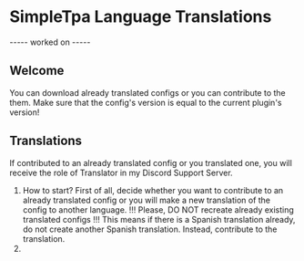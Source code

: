 # SimpleTpa Language Translations
----- worked on -----

## Welcome
You can download already translated configs or you can contribute to the them. Make sure that the config's version is equal to the current plugin's version!


## Translations
If contributed to an already translated config or you translated one, you will receive the role of Translator in my Discord Support Server.

1. How to start? First of all, decide whether you want to contribute to an already translated config or you will make a new translation of the config to another language.
!!! Please, DO NOT recreate already existing translated configs !!! This means if there is a Spanish translation already, do not create another Spanish translation. Instead, contribute to the translation.
2. 
